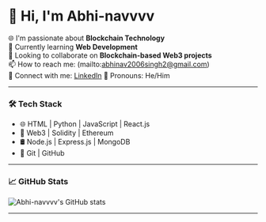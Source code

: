 # 👋 Hi, I'm Abhi-navvvv

🌐 I'm passionate about **Blockchain Technology**  
🌱 Currently learning **Web Development**  
🤝 Looking to collaborate on **Blockchain-based Web3 projects**  
📫 How to reach me: (mailto:abhinav2006singh2@gmail.com)  
🔗 Connect with me: [LinkedIn](www.linkedin.com/in/abhinav-singh-05813130a) 
💬 Pronouns: He/Him

---

### 🛠️ Tech Stack

- 🌐 HTML | Python | JavaScript | React.js  
- 🧠 Web3 | Solidity | Ethereum  
- 🛢️ Node.js | Express.js | MongoDB  
- 🔧 Git | GitHub  

---

### 📈 GitHub Stats

![Abhi-navvvv's GitHub stats](https://github-readme-stats.vercel.app/api?username=Abhi-navvvv&show_icons=true&theme=radical)

---



<!---
Abhi-navvvv/Abhi-navvvv is a ✨ special ✨ repository because its `README.md` (this file) appears on your GitHub profile.
You can click the Preview link to take a look at your changes.
--->
